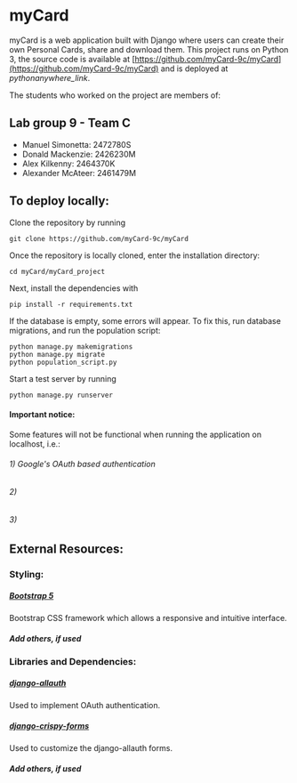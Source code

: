 # myCard

myCard is a web application built with Django where users can create their own Personal Cards, share and download them. This project runs on Python 3, the source code is available at [https://github.com/myCard-9c/myCard](https://github.com/myCard-9c/myCard) and is deployed at *pythonanywhere_link*.


The students who worked on the project are members of:
## Lab group 9 - Team C
- Manuel Simonetta:  2472780S
- Donald Mackenzie:  2426230M
- Alex Kilkenny:     2464370K
- Alexander McAteer: 2461479M


## To deploy locally:
Clone the repository by running

`git clone https://github.com/myCard-9c/myCard`

Once the repository is locally cloned, enter the installation directory:

`cd myCard/myCard_project`

Next, install the dependencies with

`pip install -r requirements.txt`

If the database is empty, some errors will appear. To fix this, run database migrations, and run the population script:

```
python manage.py makemigrations
python manage.py migrate
python population_script.py
```

Start a test server by running

`python manage.py runserver`

#### Important notice:
Some features will not be functional when running the application on localhost, i.e.:
###### 1) Google's OAuth based authentication
###### 2)
###### 3)

## External Resources:
### Styling:
##### [Bootstrap 5](https://getbootstrap.com/)
Bootstrap CSS framework which allows a responsive and intuitive interface.
##### Add others, if used

### Libraries and Dependencies:
##### [django-allauth](https://github.com/pennersr/django-allauth)
Used to implement OAuth authentication.
##### [django-crispy-forms](https://github.com/django-crispy-forms/django-crispy-forms)
Used to customize the django-allauth forms.
##### Add others, if used
